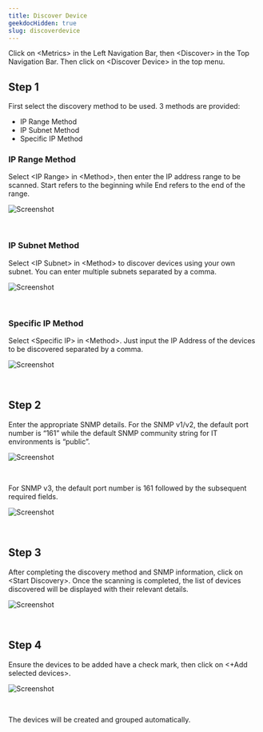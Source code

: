 ```yaml
---
title: Discover Device
geekdocHidden: true
slug: discoverdevice
---
```


Click on \<Metrics> in the Left Navigation Bar, then \<Discover> in the Top Navigation Bar. Then click on \<Discover Device> in the top menu.

## Step 1
First select the discovery method to be used. 3 methods are provided:
* IP Range Method
* IP Subnet Method
* Specific IP Method

### IP Range Method
Select \<IP Range> in \<Method>, then enter the IP address range to be scanned. Start refers to the beginning while End refers to the end of the range. 

![Screenshot](/cloud_vista/overview/images/discoverdevice1.png)

&nbsp;

### IP Subnet Method
Select \<IP Subnet> in \<Method> to discover devices using your own subnet. You can enter multiple subnets separated by a comma.

![Screenshot](/cloud_vista/overview/images/discoverdevice2.png)

&nbsp;

### Specific IP Method
Select \<Specific IP> in \<Method>. Just input the IP Address of the devices to be discovered separated by a comma. 

![Screenshot](/cloud_vista/overview/images/discoverdevice3.png)

&nbsp;

## Step 2

Enter the appropriate SNMP details. For the SNMP v1/v2, the default port number is “161” while the default SNMP community string for IT environments is “public”. 

![Screenshot](/cloud_vista/overview/images/discoverdevice4.png)

&nbsp;

For SNMP v3, the default port number is 161 followed by the subsequent required fields. 

![Screenshot](/cloud_vista/overview/images/discoverdevice5.png)

&nbsp;

## Step 3

After completing the discovery method and SNMP information, click on \<Start Discovery>. Once the scanning is completed, the list of devices discovered will be displayed with their relevant details.

![Screenshot](/cloud_vista/overview/images/discoverdevice6.png)

&nbsp;

## Step 4

Ensure the devices to be added have a check mark, then click on <+Add selected devices>. 

![Screenshot](/cloud_vista/overview/images/discoverdevice6.png)

&nbsp;

The devices will be created and grouped automatically.


